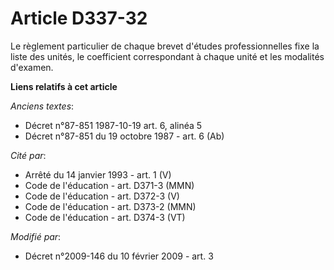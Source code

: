 # Article D337-32

Le règlement particulier de chaque brevet d'études professionnelles fixe la liste des unités, le coefficient correspondant à
chaque unité et les modalités d'examen.

**Liens relatifs à cet article**

_Anciens textes_:

  - Décret n°87-851 1987-10-19 art. 6, alinéa 5
  - Décret n°87-851 du 19 octobre 1987 - art. 6 (Ab)

_Cité par_:

  - Arrêté du 14 janvier 1993 - art. 1 (V)
  - Code de l'éducation - art. D371-3 (MMN)
  - Code de l'éducation - art. D372-3 (V)
  - Code de l'éducation - art. D373-2 (MMN)
  - Code de l'éducation - art. D374-3 (VT)

_Modifié par_:

  - Décret n°2009-146 du 10 février 2009 - art. 3
